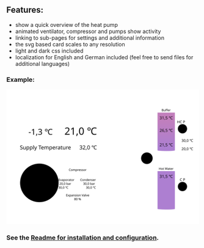 ## Features:

- show a quick overview of the heat pump
- animated ventilator, compressor and pumps show activity
- linking to sub-pages for settings and additional information
- the svg based card scales to any resolution
- light and dark css included
- localization for English and German included (feel free to send files for additional languages)

### Example:
![Example picture of the heat pump card.](https://raw.githubusercontent.com/ManfredTremmel/lovelace-heat-pump-card/refs/heads/main/dist/heat-pump-card/heat-pump.svg)

### See the <a href="https://github.com/ManfredTremmel/home-assistant-heat-pump-card/blob/master/README.md" target="_blank">Readme for installation and configuration</a>.
